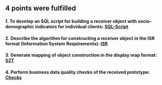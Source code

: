 
<h2>4 points were fulfilled</h2>

<h4> 
  1. To develop an SQL script for building a receiver object with socio-demographic indicators for individual clients: <a href="https://github.com/Nident/DWH-projects/blob/main/case_2/Case_2-Script.sql"> SQL-Script</a>
 </h4>

<h4> 2. Describe the algorithm for constructing a receiver object in the ISR format (Information System Requirements): <a href="https://github.com/Nident/DWH-projects/blob/main/case_2/Требования%20к%20Информационной%20Системе.docx"> ISR</a> </h4>

<h4> 3. Generate mapping of object construction in the display map format: <a href="https://github.com/Nident/DWH-projects/blob/main/case_2/mapping.xlsx"> S2T</a> </h4>

<h4> 4. Perform business data quality checks of the received prototype: <a href="https://github.com/Nident/DWH-projects/blob/main/case_2/Проверки.xlsx"> Checks</a> </h4>
